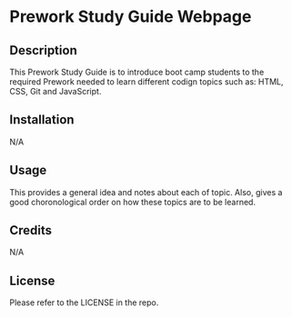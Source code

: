 
# Prework Study Guide Webpage

## Description

This Prework Study Guide is to introduce boot camp students to the required Prework needed to learn different codign topics such as: HTML, CSS, Git and JavaScript. 

## Installation

N/A

## Usage

This provides a general idea and notes about each of topic. Also, gives a good choronological order on how these topics are to be learned. 

## Credits

N/A

## License

Please refer to the LICENSE in the repo. 

